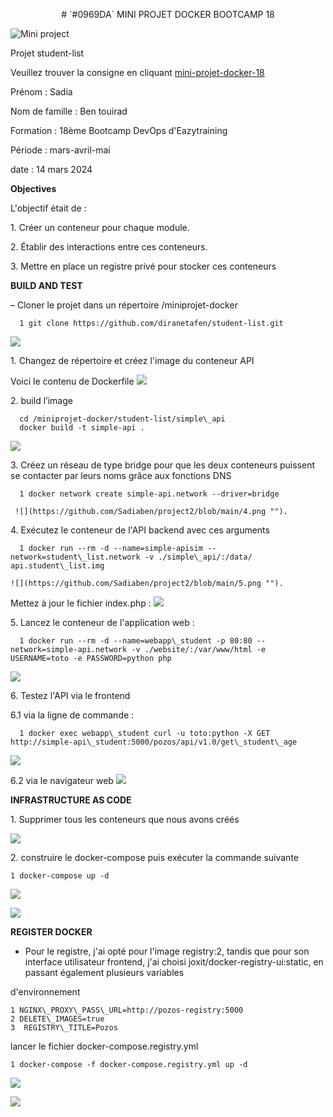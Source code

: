 
<p align="center">
 # `#0969DA`	MINI PROJET DOCKER BOOTCAMP 18
</p> 

  ![Mini project](https://github.com/Sadiaben/project2/blob/main/php-dev.png "Mini project")

Projet student-list

Veuillez trouver la consigne en cliquant [mini-projet-docker-18](https://github.com/diranetafen/student-list)

Prénom : Sadia

Nom de famille : Ben touirad

Formation : 18ème Bootcamp DevOps d'Eazytraining

Période : mars-avril-mai

date : 14 mars 2024

**Objectives**

L'objectif était de :

1\. Créer un conteneur pour chaque module.

2\. Établir des interactions entre ces conteneurs.

3\. Mettre en place un registre privé pour stocker ces conteneurs

**BUILD AND TEST**

  – Cloner le projet dans un répertoire /miniprojet-docker
  
      1 git clone https://github.com/diranetafen/student-list.git
  ![](https://github.com/Sadiaben/project2/blob/main/1.png "")
  
  
  1\. Changez de répertoire et créez l'image du conteneur API
  
  Voici le contenu de Dockerfile
  ![](https://github.com/Sadiaben/project2/blob/main/2.png "")
  
  2\. build l’image
  
      cd /miniprojet-docker/student-list/simple\_api
      docker build -t simple-api .
  
  ![](https://github.com/Sadiaben/project2/blob/main/3.png "")
  
  
  3\. Créez un réseau de type bridge pour que les deux conteneurs puissent se contacter par leurs noms grâce aux fonctions DNS
  
      1 docker network create simple-api.network --driver=bridge
      
     ![](https://github.com/Sadiaben/project2/blob/main/4.png "").
  
  4\. Exécutez le conteneur de l'API backend avec ces arguments
  
      1 docker run --rm -d --name=simple-apisim --network=student\_list.network -v ./simple\_api/:/data/ api.student\_list.img
      
    ![](https://github.com/Sadiaben/project2/blob/main/5.png "").
  
  Mettez à jour le fichier index.php :
  ![](https://github.com/Sadiaben/project2/blob/main/6.png "")
  
  5\. Lancez le conteneur de l'application web :
  
      1 docker run --rm -d --name=webapp\_student -p 80:80 --network=simple-api.network -v ./website/:/var/www/html -e USERNAME=toto -e PASSWORD=python php
  ![](https://github.com/Sadiaben/project2/blob/main/14.png "")
          
  
  6\. Testez l'API via le frontend
  
  6\.1 via la ligne de commande :
  
      1 docker exec webapp\_student curl -u toto:python -X GET http://simple-api\_student:5000/pozos/api/v1.0/get\_student\_age
  ![](https://github.com/Sadiaben/project2/blob/main/7.png "")
  
  6\.2 via le navigateur web
  ![](https://github.com/Sadiaben/project2/blob/main/8.png "")


  
**INFRASTRUCTURE AS CODE**

1\. Supprimer tous les conteneurs que nous avons créés

![](https://github.com/Sadiaben/project2/blob/main/9.png "")


2\. construire le docker-compose puis exécuter la commande suivante

    1 docker-compose up -d
  ![](https://github.com/Sadiaben/project2/blob/main/10.png "")
    
  ![](https://github.com/Sadiaben/project2/blob/main/11.png "")

**REGISTER DOCKER**

- Pour le registre, j'ai opté pour l'image registry:2, tandis que pour son interface utilisateur frontend, j'ai choisi joxit/docker-registry-ui:static, en passant également plusieurs variables

d'environnement

    1 NGINX\_PROXY\_PASS\_URL=http://pozos-registry:5000
    2 DELETE\_IMAGES=true
    3  REGISTRY\_TITLE=Pozos


 lancer le fichier docker-compose.registry.yml

    1 docker-compose -f docker-compose.registry.yml up -d
    
![](https://github.com/Sadiaben/project2/blob/main/12.png "")

![](https://github.com/Sadiaben/project2/blob/main/13.png "")


